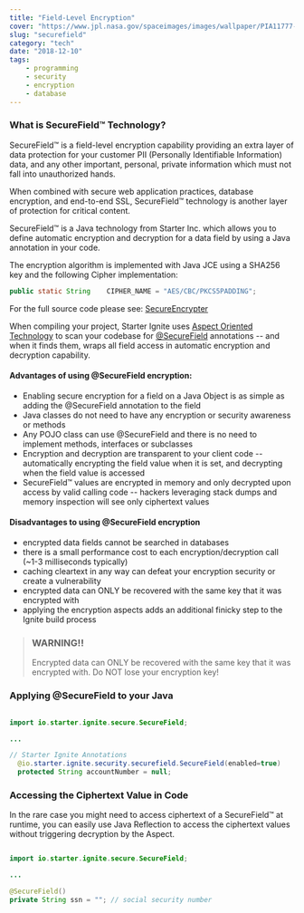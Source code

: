 ```yaml
---
title: "Field-Level Encryption"
cover: "https://www.jpl.nasa.gov/spaceimages/images/wallpaper/PIA11777-640x350.jpg"
slug: "securefield"
category: "tech"
date: "2018-12-10"
tags:
    - programming
    - security
    - encryption
    - database
---
```


### What is SecureField&trade; Technology?

SecureField&trade; is a field-level encryption capability providing an extra layer of data protection for your customer PII (Personally Identifiable Information) data, and any other important, personal, private information which must not fall into unauthorized hands.

When combined with secure web application practices, database encryption, and end-to-end SSL, SecureField&trade; technology is another layer of protection for critical content.

SecureField&trade; is a Java technology from Starter Inc. which allows you to define automatic encryption and decryption for a data field by using a Java annotation in your code.

The encryption algorithm is implemented with Java JCE using a SHA256 key and the following Cipher implementation:

```Java
public static String	CIPHER_NAME	= "AES/CBC/PKCS5PADDING";
```

For the full source code please see:
[SecureEncrypter](https://github.com/StarterInc/Ignite/blob/master/src/main/java/io/starter/ignite/security/crypto/SecureEncrypter.java)

When compiling your project, Starter Ignite uses [Aspect Oriented Technology](https://en.wikipedia.org/wiki/Aspect-oriented_programming) to scan your codebase for [@SecureField](https://github.com/StarterInc/Ignite/blob/master/src/main/java/io/starter/ignite/security/securefield/SecureField.java) annotations -- and when it finds them, wraps all field access in automatic encryption and decryption capability.

#### Advantages of using @SecureField encryption:

- Enabling secure encryption for a field on a Java Object is as simple as adding the @SecureField annotation to the field
- Java classes do not need to have any encryption or security awareness or methods
- Any POJO class can use @SecureField and there is no need to implement methods, interfaces or subclasses
- Encryption and decryption are transparent to your client code -- automatically encrypting the field value when it is set, and decrypting when the field value is accessed
- SecureField&trade; values are encrypted in memory and only decrypted upon access by valid calling code -- hackers leveraging stack dumps and memory inspection will see only ciphertext values

#### Disadvantages to using @SecureField encryption
- encrypted data fields cannot be searched in databases
- there is a small performance cost to each encryption/decryption call (~1-3 milliseconds typically)
- caching cleartext in any way can defeat your encryption security or create a vulnerability
- encrypted data can ONLY be recovered with the same key that it was encrypted with
- applying the encryption aspects adds an additional finicky step to the Ignite build process

> ### WARNING!!
> Encrypted data can ONLY be recovered with the same key that it was encrypted with. Do NOT lose your encryption key!

### Applying @SecureField to your Java

```Java

import io.starter.ignite.secure.SecureField;

...

// Starter Ignite Annotations
  @io.starter.ignite.security.securefield.SecureField(enabled=true)
  protected String accountNumber = null;
```

### Accessing the Ciphertext Value in Code

In the rare case you might need to access ciphertext of a SecureField&trade; at runtime, you can easily use Java Reflection to access the ciphertext values without triggering decryption by the Aspect.

```Java

import io.starter.ignite.secure.SecureField;

...

@SecureField()
private String ssn = ""; // social security number

```
